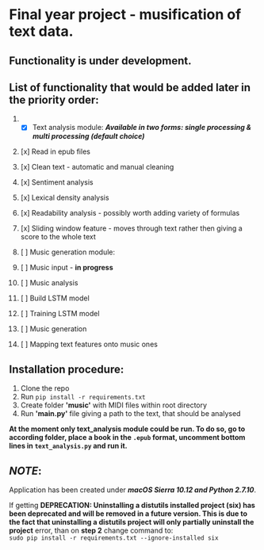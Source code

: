 # Final year project - musification of text data.

## **Functionality is under development.**

## List of functionality that would be added later in the priority order:

1. - [x] Text analysis module: **_Available in two forms: single processing & multi processing (default choice)_**
  1. [x] Read in epub files
  2. [x] Clean text - automatic and manual cleaning
  3. [x] Sentiment analysis
  4. [x] Lexical density analysis
  5. [x] Readability analysis - possibly worth adding variety of formulas
  6. [x] Sliding window feature - moves through text rather then giving a score to the whole text

2. [ ] Music generation module:
  1. [ ] Music input - **in progress**
  2. [ ] Music analysis
  3. [ ] Build LSTM model
  4. [ ] Training LSTM model
  5. [ ] Music generation
  6. [ ] Mapping text features onto music ones

## Installation procedure:
  1. Clone the repo
  2. Run `pip install -r requirements.txt`
  3. Create folder __'music'__ with MIDI files within root directory
  4. Run __'main.py'__ file giving a path to the text, that should be analysed

**At the moment only text_analysis module could be run. To do so, go to according folder, place a book in the `.epub` format, uncomment bottom lines in `text_analysis.py` and run it.**

## **_NOTE_**:
Application has been created under _**macOS Sierra 10.12 and Python 2.7.10**_.

If getting **DEPRECATION: Uninstalling a distutils installed project (six) has
been deprecated and will be removed in a future version. This is due to the fact
that uninstalling a distutils project will only partially uninstall the project**
error, than on **step 2** change command to:  
`sudo pip install -r requirements.txt --ignore-installed six`
